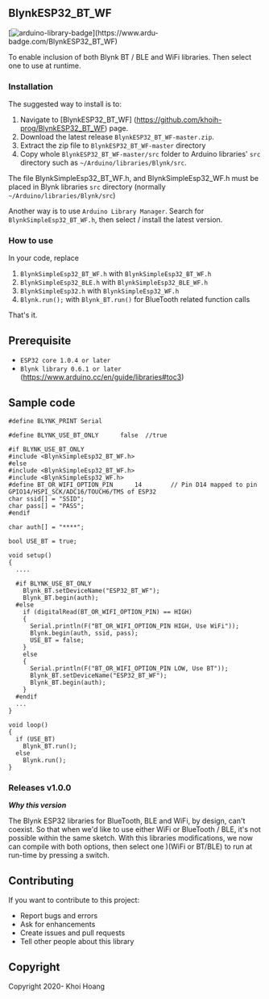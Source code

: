## BlynkESP32_BT_WF

[![arduino-library-badge](https://www.ardu-badge.com/badge/BlynkESP32_BT_WF.svg?)](https://www.ardu-badge.com/BlynkESP32_BT_WF)

To enable inclusion of both Blynk BT / BLE and WiFi libraries. Then select one to use at runtime.


### Installation

The suggested way to install is to:

1. Navigate to [BlynkESP32_BT_WF] (https://github.com/khoih-prog/BlynkESP32_BT_WF) page.
2. Download the latest release `BlynkESP32_BT_WF-master.zip`.
3. Extract the zip file to `BlynkESP32_BT_WF-master` directory 
4. Copy whole `BlynkESP32_BT_WF-master/src` folder to Arduino libraries' `src` directory such as `~/Arduino/libraries/Blynk/src`.

The file BlynkSimpleEsp32_BT_WF.h, and BlynkSimpleEsp32_WF.h must be placed in Blynk libraries `src` directory (normally `~/Arduino/libraries/Blynk/src`)

Another way is to use `Arduino Library Manager`. Search for `BlynkSimpleEsp32_BT_WF.h`, then select / install the latest version.

### How to use

In your code, replace
1. `BlynkSimpleEsp32_BT_WF.h` with `BlynkSimpleEsp32_BT_WF.h`
2. `BlynkSimpleEsp32_BLE.h`   with `BlynkSimpleEsp32_BLE_WF.h`
3. `BlynkSimpleEsp32.h`       with `BlynkSimpleEsp32_WF.h`
3. `Blynk.run();`             with `Blynk_BT.run()` for BlueTooth related function calls


That's it.


## Prerequisite
* `ESP32 core 1.0.4 or later`
* `Blynk library 0.6.1 or later` (https://www.arduino.cc/en/guide/libraries#toc3)

## Sample code
```
#define BLYNK_PRINT Serial

#define BLYNK_USE_BT_ONLY      false  //true

#if BLYNK_USE_BT_ONLY
#include <BlynkSimpleEsp32_BT_WF.h>
#else
#include <BlynkSimpleEsp32_BT_WF.h>
#include <BlynkSimpleEsp32_WF.h>
#define BT_OR_WIFI_OPTION_PIN      14        // Pin D14 mapped to pin GPIO14/HSPI_SCK/ADC16/TOUCH6/TMS of ESP32
char ssid[] = "SSID";
char pass[] = "PASS";
#endif

char auth[] = "****";

bool USE_BT = true;

void setup() 
{
  ....
    
  #if BLYNK_USE_BT_ONLY
    Blynk_BT.setDeviceName("ESP32_BT_WF");
    Blynk_BT.begin(auth);
  #else
    if (digitalRead(BT_OR_WIFI_OPTION_PIN) == HIGH)
    {
      Serial.println(F("BT_OR_WIFI_OPTION_PIN HIGH, Use WiFi"));
      Blynk.begin(auth, ssid, pass);
      USE_BT = false;
    }
    else
    {
      Serial.println(F("BT_OR_WIFI_OPTION_PIN LOW, Use BT"));
      Blynk_BT.setDeviceName("ESP32_BT_WF");
      Blynk_BT.begin(auth);
    }
  #endif
  ...
}

void loop()
{
  if (USE_BT)
    Blynk_BT.run();
  else
    Blynk.run();
}
```

### Releases v1.0.0

***Why this version***

The Blynk ESP32 libraries for BlueTooth, BLE and WiFi, by design, can't coexist. So that when we'd like to use either WiFi or BlueTooth / BLE, it's not possible within the same sketch.
With this libraries modifications, we now can compile with both options, then select one )(WiFi or BT/BLE) to run at run-time by pressing a switch.


## Contributing

If you want to contribute to this project:
- Report bugs and errors
- Ask for enhancements
- Create issues and pull requests
- Tell other people about this library

## Copyright

Copyright 2020- Khoi Hoang
